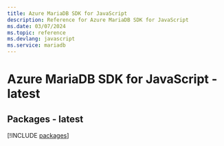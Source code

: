 ```yaml
---
title: Azure MariaDB SDK for JavaScript
description: Reference for Azure MariaDB SDK for JavaScript
ms.date: 03/07/2024
ms.topic: reference
ms.devlang: javascript
ms.service: mariadb
---
```

# Azure MariaDB SDK for JavaScript - latest
## Packages - latest
[!INCLUDE [packages](mariadb-index.md)]
